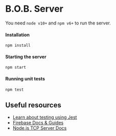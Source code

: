 # B.O.B. Server

You need `node v10+` and `npm v6+` to run the server.

#### Installation
```
npm install
```

#### Starting the server
```
npm start
```

#### Running unit tests
```
npm test
```

## Useful resources
* [Learn about testing using Jest](https://jestjs.io/docs/en/getting-started.html)
* [Firebase Docs & Guides](https://firebase.google.com/docs/)
* [Node.js TCP Server Docs](https://nodejs.org/api/net.html)